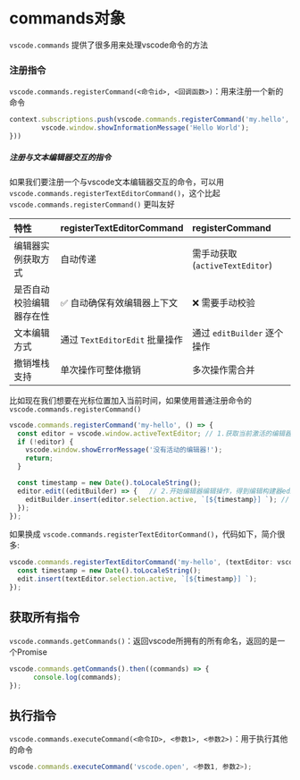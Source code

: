 # commands对象

`vscode.commands` 提供了很多用来处理vscode命令的方法

### 注册指令

`vscode.commands.registerCommand(<命令id>, <回调函数>)`：用来注册一个新的命令

```js
context.subscriptions.push(vscode.commands.registerCommand('my.hello', (uri) => {
		vscode.window.showInformationMessage('Hello World');
}))
```

##### 注册与文本编辑器交互的指令

如果我们要注册一个与vscode文本编辑器交互的命令，可以用 `vscode.commands.registerTextEditorCommand()`，这个比起 `vscode.commands.registerCommand()` 更叫友好

| 特性                     | registerTextEditorCommand      | registerCommand                 |
| :----------------------- | :----------------------------- | :------------------------------ |
| 编辑器实例获取方式       | 自动传递                       | 需手动获取 (`activeTextEditor`) |
| 是否自动校验编辑器存在性 | ✅ 自动确保有效编辑器上下文     | ❌ 需要手动校验                  |
| 文本编辑方式             | 通过 `TextEditorEdit` 批量操作 | 通过 `editBuilder` 逐个操作     |
| 撤销堆栈支持             | 单次操作可整体撤销             | 多次操作需合并                  |

比如现在我们想要在光标位置加入当前时间，如果使用普通注册命令的 `vscode.commands.registerCommand()`

```ts
vscode.commands.registerCommand('my-hello', () => {
  const editor = vscode.window.activeTextEditor; // 1.获取当前激活的编辑器对象editor
  if (!editor) {
    vscode.window.showErrorMessage('没有活动的编辑器!');
    return;
  }

  const timestamp = new Date().toLocaleString();
  editor.edit((editBuilder) => {   // 2.开始编辑器编辑操作，得到编辑构建器editBuilder
    editBuilder.insert(editor.selection.active, `[${timestamp}] `); // 3.在光标当前位置插入时间戳
  });
});
```

如果换成 `vscode.commands.registerTextEditorCommand()`，代码如下，简介很多:

```ts
vscode.commands.registerTextEditorCommand('my-hello', (textEditor: vscode.TextEditor, edit: vscode.TextEditorEdit) => {
  const timestamp = new Date().toLocaleString();
  edit.insert(textEditor.selection.active, `[${timestamp}] `);
});
```

## 获取所有指令

`vscode.commands.getCommands()`：返回vscode所拥有的所有命名，返回的是一个Promise

```js
vscode.commands.getCommands().then((commands) => {
	  console.log(commands);
});
```

## 执行指令

`vscode.commands.executeCommand(<命令ID>, <参数1>, <参数2>)`：用于执行其他的命令

```js
vscode.commands.executeCommand('vscode.open', <参数1, 参数2>);
```

